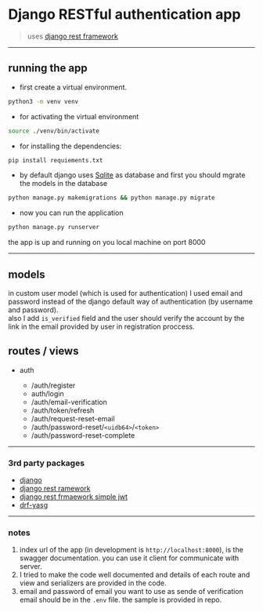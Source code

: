 # Django RESTful authentication app

> uses [django rest framework](https://www.django-rest-framework.org/)

***

## running the app

- first create a virtual environment.

```bash
python3 -m venv venv
```

- for activating the virtual environment

```bash
source ./venv/bin/activate
```

- for installing the dependencies:

```bash
pip install requiements.txt
```

- by default django uses [Sqlite](https://www.sqlite.org/index.html) as database and first you should mgrate the models in the database

```bash
python manage.py makemigrations && python manage.py migrate
```

- now you can run the application

```bash
python manage.py runserver
```

the app is up and running on you local machine on port 8000  

***

## models

in custom user model (which is used for authentication) I used email and password instead of the django default way of authentication (by username and password). \
also I add ```is_verified``` field and the user should verify the account by the link in the email provided by user in registration proccess.  

## routes / views

- auth

  - /auth/register
  - auth/login
  - /auth/email-verification
  - /auth/token/refresh
  - /auth/request-reset-email
  - /auth/password-reset/```<uidb64>```/```<token>```
  - /auth/password-reset-complete

***

### 3rd party packages

- [django](https://www.djangoproject.com/)
- [django rest ramework](https://www.django-rest-framework.org/)
- [django rest frmaework simple jwt](https://django-rest-framework-simplejwt.readthedocs.io/en/latest/)
- [drf-yasg](https://drf-yasg.readthedocs.io/en/stable/)

***

### notes

1. index url of the app (in development is ```http://localhost:8000```), is the swagger documentation. you can use it client for communicate with server.  
2. I tried to make the code well documented and details of each route and view and serializers are provided in the code.
3. email and password of email you want to use as sende of verification email should be in the ```.env``` file. the sample is provided in repo.
